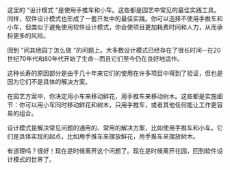 这里的 "设计模式 "是使用手推车和小车。这些都是园艺中常见的最佳实践工具。同样，软件设计模式也形成了一套开发中的最佳实践。你可以选择不使用手推车和小车，但类似于避免使用软件设计模式，你会使项目更加耗费时间和人力，从而承担更多的风险。

回到 "问其他园丁怎么做 "的问题上。大多数设计模式已经存在了很长时间--在20世纪70年代和80年代开始了生命--而且它们至今仍在良好地运作。

这种长寿的原因部分是由于几十年来它们的使用在许多项目中得到了验证，但也是因为它们不是具体的解决方案。

在园艺方案中，你决定用小车来移动鲜花，用手推车来移动树木。这些都是实施细节：你可以用小车同时移动鲜花和树木，只用手推车，或者其他任何能让工作更容易的组合。

设计模式是解决常见问题的通用的、常用的解决方案，比如使用手推车和小车。它们是具体实现的起点，比如用手推车来摆放鲜花，用手推车来摆放树木。

有道理吗？很好！现在是时候离开这个问题了。现在是时候离开花园，回到软件设计模式的世界了。